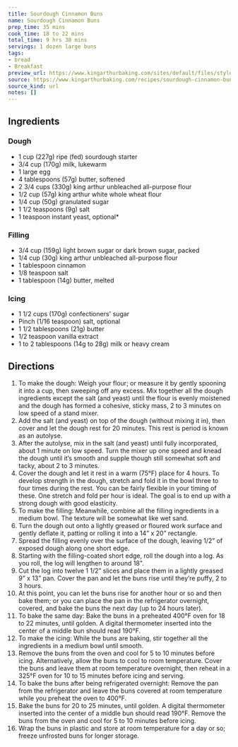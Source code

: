 ```yaml
---
title: Sourdough Cinnamon Buns
name: Sourdough Cinnamon Buns
prep_time: 35 mins
cook_time: 18 to 22 mins
total_time: 9 hrs 30 mins
servings: 1 dozen large buns
tags:
- bread
- Breakfast
preview_url: https://www.kingarthurbaking.com/sites/default/files/styles/featured_image/public/recipe_legacy/19980-3-large.jpg?itok=tTrIxgVF
source: https://www.kingarthurbaking.com/recipes/sourdough-cinnamon-buns-recipe
source_kind: url
notes: []
---
```


## Ingredients
### Dough
- 1 cup (227g) ripe (fed) sourdough starter
- 3/4 cup (170g) milk, lukewarm
- 1 large egg
- 4 tablespoons (57g) butter, softened
- 2 3/4 cups (330g) king arthur unbleached all-purpose flour
- 1/2 cup (57g) king arthur white whole wheat flour
- 1/4 cup (50g) granulated sugar
- 1 1/2 teaspoons (9g) salt
- 1 teaspoon instant yeast, optional*

### Filling
- 3/4 cup (159g) light brown sugar or dark brown sugar, packed
- 1/4 cup (30g) king arthur unbleached all-purpose flour
- 1 tablespoon cinnamon
- 1/8 teaspoon salt
- 1 tablespoon (14g) butter, melted

### Icing
- 1 1/2 cups (170g) confectioners' sugar
- Pinch (1/16 teaspoon) salt, optional
- 1 1/2 tablespoons (21g) butter
- 1/2 teaspoon vanilla extract
- 1 to 2 tablespoons (14g to 28g) milk or heavy cream


## Directions
1. To make the dough: Weigh your flour; or measure it by gently spooning it into a cup, then sweeping off any excess. Mix together all the dough ingredients except the salt (and yeast) until the flour is evenly moistened and the dough has formed a cohesive, sticky mass, 2 to 3 minutes on low speed of a stand mixer.
2. Add the salt (and yeast) on top of the dough (without mixing it in), then cover and let the dough rest for 20 minutes. This rest is period is known as an autolyse.
3. After the autolyse, mix in the salt (and yeast) until fully incorporated, about 1 minute on low speed. Turn the mixer up one speed and knead the dough until it’s smooth and supple though still somewhat soft and tacky, about 2 to 3 minutes.
4. Cover the dough and let it rest in a warm (75°F) place for 4 hours. To develop strength in the dough, stretch and fold it in the bowl three to four times during the rest. You can be fairly flexible in your timing of these. One stretch and fold per hour is ideal. The goal is to end up with a strong dough with good elasticity.
5. To make the filling: Meanwhile, combine all the filling ingredients in a medium bowl. The texture will be somewhat like wet sand.
6. Turn the dough out onto a lightly greased or floured work surface and gently deflate it, patting or rolling it into a 14” x 20” rectangle.
7. Spread the filling evenly over the surface of the dough, leaving 1/2” of exposed dough along one short edge.
8. Starting with the filling-coated short edge, roll the dough into a log. As you roll, the log will lengthen to around 18".
9. Cut the log into twelve 1 1/2” slices and place them in a lightly greased 9” x 13” pan. Cover the pan and let the buns rise until they’re puffy, 2 to 3 hours.
10. At this point, you can let the buns rise for another hour or so and then bake them; or you can place the pan in the refrigerator overnight, covered, and bake the buns the next day (up to 24 hours later).
11. To bake the same day: Bake the buns in a preheated 400°F oven for 18 to 22 minutes, until golden. A digital thermometer inserted into the center of a middle bun should read 190°F.
12. To make the icing: While the buns are baking, stir together all the ingredients in a medium bowl until smooth.
13. Remove the buns from the oven and cool for 5 to 10 minutes before icing. Alternatively, allow the buns to cool to room temperature. Cover the buns and leave them at room temperature overnight, then reheat in a 325°F oven for 10 to 15 minutes before icing and serving.
14. To bake the buns after being refrigerated overnight: Remove the pan from the refrigerator and leave the buns covered at room temperature while you preheat the oven to 400°F.
15. Bake the buns for 20 to 25 minutes, until golden. A digital thermometer inserted into the center of a middle bun should read 190°F. Remove the buns from the oven and cool for 5 to 10 minutes before icing.
16. Wrap the buns in plastic and store at room temperature for a day or so; freeze unfrosted buns for longer storage.
